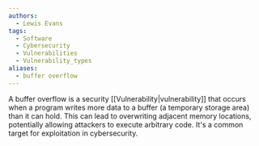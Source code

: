 ```yaml
---
authors:
  - Lewis Evans
tags:
  - Software
  - Cybersecurity
  - Vulnerabilities
  - Vulnerability_types
aliases:
  - buffer overflow
---
```

A buffer overflow is a security [[Vulnerability|vulnerability]] that occurs when a program writes more data to a buffer (a temporary storage area) than it can hold. This can lead to overwriting adjacent memory locations, potentially allowing attackers to execute arbitrary code. It's a common target for exploitation in cybersecurity.
